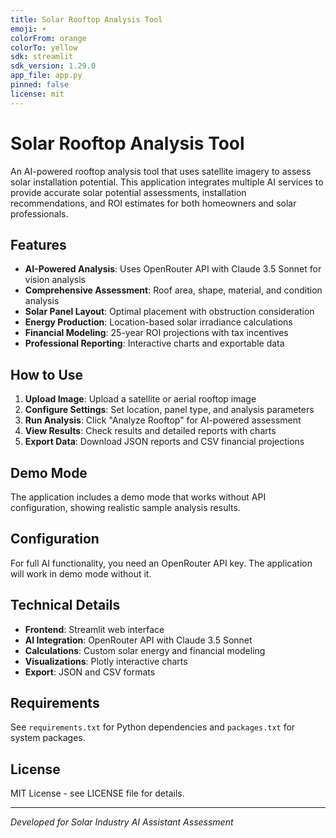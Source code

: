 ```yaml
---
title: Solar Rooftop Analysis Tool
emoji: ☀️
colorFrom: orange
colorTo: yellow
sdk: streamlit
sdk_version: 1.29.0
app_file: app.py
pinned: false
license: mit
---
```


# Solar Rooftop Analysis Tool

An AI-powered rooftop analysis tool that uses satellite imagery to assess solar installation potential. This application integrates multiple AI services to provide accurate solar potential assessments, installation recommendations, and ROI estimates for both homeowners and solar professionals.

## Features

- **AI-Powered Analysis**: Uses OpenRouter API with Claude 3.5 Sonnet for vision analysis
- **Comprehensive Assessment**: Roof area, shape, material, and condition analysis
- **Solar Panel Layout**: Optimal placement with obstruction consideration
- **Energy Production**: Location-based solar irradiance calculations
- **Financial Modeling**: 25-year ROI projections with tax incentives
- **Professional Reporting**: Interactive charts and exportable data

## How to Use

1. **Upload Image**: Upload a satellite or aerial rooftop image
2. **Configure Settings**: Set location, panel type, and analysis parameters
3. **Run Analysis**: Click "Analyze Rooftop" for AI-powered assessment
4. **View Results**: Check results and detailed reports with charts
5. **Export Data**: Download JSON reports and CSV financial projections

## Demo Mode

The application includes a demo mode that works without API configuration, showing realistic sample analysis results.

## Configuration

For full AI functionality, you need an OpenRouter API key. The application will work in demo mode without it.

## Technical Details

- **Frontend**: Streamlit web interface
- **AI Integration**: OpenRouter API with Claude 3.5 Sonnet
- **Calculations**: Custom solar energy and financial modeling
- **Visualizations**: Plotly interactive charts
- **Export**: JSON and CSV formats

## Requirements

See `requirements.txt` for Python dependencies and `packages.txt` for system packages.

## License

MIT License - see LICENSE file for details.

---

*Developed for Solar Industry AI Assistant Assessment*
